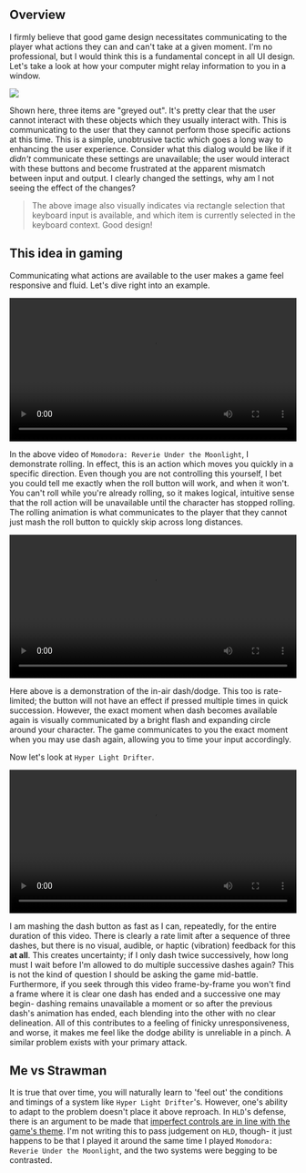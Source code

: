 <style>video {
  width: 100%    !important;
  height: auto  !important;
}
</style>

## Overview

I firmly believe that good game design necessitates communicating to the player what actions they can and can't take at a given moment. I'm no professional, but I would think this is a fundamental concept in all UI design. Let's take a look at how your computer might relay information to you in a window.

<!-- more -->

![](https://cdn.rawgit.com/Link-Satonaka/link-satonaka.github.io/5ee67a72a0acfe050105c165058ea5d755343853/2017-04-03.1%20Kinesthetic%20IO/WindowsUI.png)

Shown here, three items are "greyed out". It's pretty clear that the user cannot interact with these objects which they usually interact with. This is communicating to the user that they cannot perform those specific actions at this time. This is a simple, unobtrusive tactic which goes a long way to enhancing the user experience. Consider what this dialog would be like if it _didn't_ communicate these settings are unavailable; the user would interact with these buttons and become frustrated at the apparent mismatch between input and output. I clearly changed the settings, why am I not seeing the effect of the changes?

> The above image also visually indicates via rectangle selection that keyboard input is available, and which item is currently selected in the keyboard context. Good design!

## This idea in gaming

Communicating what actions are available to the user makes a game feel responsive and fluid. Let's dive right into an example.

<video loop controls>
	<source src="https://cdn.rawgit.com/Link-Satonaka/link-satonaka.github.io/5ee67a72a0acfe050105c165058ea5d755343853/2017-04-03.1%20Kinesthetic%20IO/mmd-roll.mp4?raw=true" type="video/mp4">
</video>

In the above video of `Momodora: Reverie Under the Moonlight`, I demonstrate rolling. In effect, this is an action which moves you quickly in a specific direction. Even though you are not controlling this yourself, I bet you could tell me exactly when the roll button will work, and when it won't. You can't roll while you're already rolling, so it makes logical, intuitive sense that the roll action will be unavailable until the character has stopped rolling. The rolling animation is what communicates to the player that they cannot just mash the roll button to quickly skip across long distances.

<video loop controls>
	<source src="https://cdn.rawgit.com/Link-Satonaka/link-satonaka.github.io/5ee67a72a0acfe050105c165058ea5d755343853/2017-04-03.1%20Kinesthetic%20IO/mmd-dash.mp4?raw=true" type="video/mp4">
</video>

Here above is a demonstration of the in-air dash/dodge. This too is rate-limited; the button will not have an effect if pressed multiple times in quick succession. However, the exact moment when dash becomes available again is visually communicated by a bright flash and expanding circle around your character. The game communicates to you the exact moment when you may use dash again, allowing you to time your input accordingly.

Now let's look at `Hyper Light Drifter`.

<video loop controls>
	<source src="https://cdn.rawgit.com/Link-Satonaka/link-satonaka.github.io/5ee67a72a0acfe050105c165058ea5d755343853/2017-04-03.1%20Kinesthetic%20IO/hld-dash.mp4?raw=true" type="video/mp4">
</video>

I am mashing the dash button as fast as I can, repeatedly, for the entire duration of this video. There is clearly a rate limit after a sequence of three dashes, but there is no visual, audible, or haptic (vibration) feedback for this **at all**. This creates uncertainty; if I only dash twice successively, how long must I wait before I'm allowed to do multiple successive dashes again? This is not the kind of question I should be asking the game mid-battle. Furthermore, if you seek through this video frame-by-frame you won't find a frame where it is clear one dash has ended and a successive one may begin- dashing remains unavailable a moment or so after the previous dash's animation has ended, each blending into the other with no clear delineation. All of this contributes to a feeling of finicky unresponsiveness, and worse, it makes me feel like the dodge ability is unreliable in a pinch. A similar problem exists with your primary attack.

## Me vs Strawman

It is true that over time, you will naturally learn to 'feel out' the conditions and timings of a system like `Hyper Light Drifter`'s. However, one's ability to adapt to the problem doesn't place it above reproach. In `HLD`'s defense, there is an argument to be made that [imperfect controls are in line with the game's theme](https://www.theguardian.com/technology/2016/jun/02/hyper-light-drifter-heart-disease-inspired-alex-preston). I'm not writing this to pass judgement on `HLD`, though- it just happens to be that I played it around the same time I played `Momodora: Reverie Under the Moonlight`, and the two systems were begging to be contrasted.